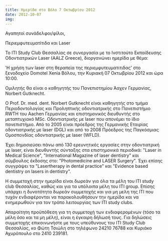```yaml
---
title: Ημερίδα στο Βόλο 7 Οκτωβρίου 2012
date: 2012-10-07
img: 
---
```

Αγαπητοί συνάδελφοι/φίλοι,

Περιεμφυτευματίτιδα και Laser

Το ITI Study Club Θεσσαλίας σε συνεργασία με το Ινστιτούτο Εκπαίδευσης Οδοντιατρικών Laser (AALZ Greece), διοργανώνει ημερίδα με θέμα:

ʽΗ χρήση των laser στη θεραπεία της περιεμφυτευματιτιδαςʼ
στο ξενοδοχείο Domotel Xenia Βόλου, την Κυριακή 07 Οκτωβρίου 2012 και ώρα 10:00.

Ομιλητής θα είναι ο καθηγητής του Πανεπιστημίου Άαχεν Γερμανίας, Norbert Gutknecht.

Ο Prof. Dr. med. dent. Norbert Gutknecht είναι καθηγητής στο τμήμα Περιοδοντολογίας και Προληπτικής οδοντιατρικής στο Πανεπιστήμιο RWTH του Aachen Γερμανίας και επιστημονικός διευθυντής στο μεταπτυχιακό MSc. Οδοντιατρικής με laser που απονέμει το ίδιο πανεπιστήμιο. Από το 2005 είναι πρόεδρος της Γερμανικής Εταιρίας οδοντιατρικής με laser (DGL) και από το 2008 Πρόεδρος της Παγκόσμιας Ομοσπονδίας οδοντιατρικής με laser (WFLD).

Έχει δημοσιεύσει πάνω από 130 ερευνητικές εργασίες στην οδοντιατρική με laser, είναι διευθυντής σύνταξης στα επιστημονικά περιοδικά: "Laser in Medical Science", "International Magazine of laser dentistry" και σύμβουλος έκδοσης στο: "Photomedicine and LASER Surgery". Έχει επίσης συγγράψει τα "Lasertherapy in dental practice" και "Evidence based dentistry on lasers in dentistry".

Η συμμετοχή στην ημερίδα είναι δωρεάν για όλα τα μέλη του ITI study club Θεσσαλίας, καθώς και για τα υπόλοιπα μέλη του ΙΤΙ group. Επίσης υπάρχει η δυνατότητα δωρεάν συμμετοχής και για μη μελη της ΙΤΙ που τυχόν ενδιαφέρονται να παρακολουθήσουν την ημερίδα και να ενημερωθούν για τον τρόπο λειτουργίας των ΙΤΙ study clubs.

Απαραίτητη προϋπόθεση για τη συμμετοχή των ενδιαφερομένων (τόσο τα μέλη όσο και τα μη μέλη), είναι η έγκαιρη δήλωσή τους. Για δηλώσεις συμμετοχής επικοινωνήστε με τους υπεύθυνους του ITI Study Club Θεσσαλίας, κο Φώτη Τσιώλη στο τηλέφωνο 24210 76788 και Κυριάκο Αχυρόπουλο στο 2410 239181.